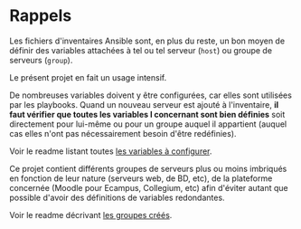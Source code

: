 # Rappels

Les fichiers d'inventaires Ansible sont, en plus du reste, un bon moyen de définir des variables attachées à tel ou tel serveur (`host`) ou groupe de serveurs (`group`).

Le présent projet en fait un usage intensif.

De nombreuses variables doivent y être configurées, car elles sont utilisées par les playbooks. Quand un nouveau serveur est ajouté à l'inventaire, **il faut vérifier que toutes les variables l concernant sont bien définies** soit directement pour lui-même ou pour un groupe auquel il appartient (auquel cas elles n'ont pas nécessairement besoin d'être redéfinies).

Voir le readme listant toutes [les variables à configurer](readme_variables.md).

Ce projet contient différents groupes de serveurs plus ou moins imbriqués en fonction de leur nature (serveurs web, de BD, etc), de la plateforme concernée (Moodle pour Ecampus, Collegium, etc) afin d'éviter autant que possible d'avoir des définitions de variables redondantes.

Voir le readme décrivant [les groupes créés](readme_groupes.md).
